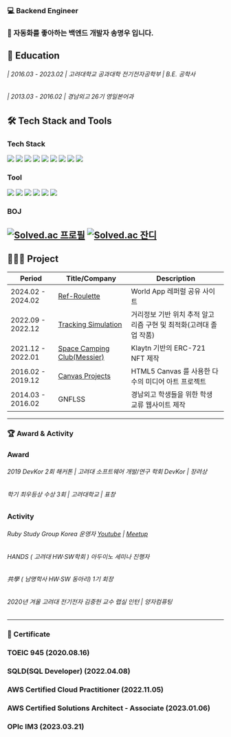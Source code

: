 ### 💻 Backend Engineer
### 🤖 자동화를 좋아하는 백엔드 개발자 송명우 입니다.

## 📖 Education
###### | 2016.03 - 2023.02 | 고려대학교 공과대학 전기전자공학부 | B.E. 공학사 
###### | 2013.03 - 2016.02 | 경남외고 26기 영일본어과

## 🛠 Tech Stack and Tools
### Tech Stack

<img src="https://img.shields.io/badge/Python-3776AB?style=flat-square&logo=c%2B%2B&logoColor=white&style=for-the-badge"/></a>
<img src="https://img.shields.io/badge/Ruby-CC342D?style=flat-square&logo=ruby&logoColor=white&style=for-the-badge"/></a>
<img src="https://img.shields.io/badge/JavaScript-F7DF1E?style=flat-square&logo=JavaScript&style=for-the-badge"/></a>
<img src="https://img.shields.io/badge/Vue-4FC08D?style=flat-square&logo=JavaScript&logoColor=white&style=for-the-badge"/></a>
<img src="https://img.shields.io/badge/Nuxt-764ABC?style=flat-square&logo=JavaScript&logoColor=white&style=for-the-badge"/></a>
<img src="https://img.shields.io/badge/HTML5-E34F26?style=flat-square&logo=HTML5&logoColor=white&style=for-the-badge"/></a>
<img src="https://img.shields.io/badge/CSS3-1572B6?style=flat-square&logo=CSS3&logoColor=white&style=for-the-badge"/></a>
<img src="https://img.shields.io/badge/MySQL-4479A1?style=flat-square&logo=MySQL&logoColor=white&style=for-the-badge"/></a>
<img src="https://img.shields.io/badge/Amazon AWS-232F3E?style=flat-square&logo=AWS&logoColor=white&style=for-the-badge"/></a>
### Tool

<img src="https://img.shields.io/badge/Git-F05032?style=flat-square&logo=c%2B%2B&logoColor=white&style=for-the-badge"/></a>
<img src="https://img.shields.io/badge/VS Code-217346?style=flat-square&logo=c%2B%2B&logoColor=white&style=for-the-badge"/></a>
<img src="https://img.shields.io/badge/Sentry-purple.svg?style=flat-square&logo=sentry&style=for-the-badge"/></a>
<img src="https://img.shields.io/badge/docker-%230db7ed.svg?style=flat-square&logo=docker&logoColor=white&style=for-the-badge"/></a>
<img src="https://img.shields.io/badge/jira-%230A0FFF.svg?style=flat-square&logo=jira&logoColor=white&style=for-the-badge"/></a>
<img src="https://img.shields.io/badge/confluence-%23172BF4.svg?style=flat-square&logo=confluence&logoColor=white&style=for-the-badge"/></a>

### BOJ

[![Solved.ac 프로필](https://mazassumnida.wtf/api/v2/generate_badge?boj=erados)](https://solved.ac/erados)
[![Solved.ac 잔디](http://mazandi.herokuapp.com/api?handle=erados&theme=dark)](https://solved.ac/erados)
---
## 🧑🏻‍💻 Project
|Period|Title/Company|Description|
|------|---|---|
|2024.02 - 2024.02|[Ref-Roulette](https://github.com/erados/ref-roulette)|World App 레퍼럴 공유 사이트|
|2022.09 - 2022.12|[Tracking Simulation](https://github.com/erados/2022_Tracking_Simulation)|거리정보 기반 위치 추적 알고리즘 구현 및 최적화(고려대 졸업 작품)|
|2021.12 - 2022.01|[Space Camping Club(Messier)](https://github.com/erados/2021_Messier)|Klaytn 기반의 ERC-721 NFT 제작|
|2016.02 - 2019.12|[Canvas Projects](https://github.com/erados/MediaArts)| HTML5 Canvas 를 사용한 다수의 미디어 아트 프로젝트
|2014.03 - 2016.02|GNFLSS|경남외고 학생들을 위한 학생 교류 웹사이트 제작|

---
### 🏆 Award & Activity
### Award

###### 2019 DevKor 2회 해커톤 | 고려대 소프트웨어 개발/연구 학회 DevKor | 장려상
###### 학기 최우등상 수상 3회  | 고려대학교 |  표창
### Activity

###### Ruby Study Group Korea 운영자 [Youtube](https://www.youtube.com/@myungwoosong/videos) | [Meetup](https://www.meetup.com/rubysgk/)
###### HANDS ( 고려대 HW·SW학회 ) 아두이노 세미나 진행자
###### 共學 ( 남명학사 HW·SW 동아리) 1기 회장
###### 2020년 겨울 고려대 전기전자 김중헌 교수 랩실 인턴 | 양자컴퓨팅
---
### 🔖 Certificate
### TOEIC 945 (2020.08.16)
### SQLD(SQL Developer) (2022.04.08)
### AWS Certified Cloud Practitioner (2022.11.05)
### AWS Certified Solutions Architect - Associate (2023.01.06)
### OPIc IM3 (2023.03.21)

